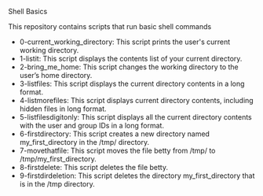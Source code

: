 Shell Basics

This repository contains scripts that run basic shell commands

* 0-current_working_directory: This script prints the user's current working directory.
* 1-listit: This script displays the contents list of your current directory.
* 2-bring_me_home: This script changes the working directory to the user’s home directory.
* 3-listfiles: This script displays the current directory contents in a long format.
* 4-listmorefiles: This script displays current directory contents, including hidden files in long format.
* 5-listfilesdigitonly: This script displays all the current directory contents with the user and group IDs in a long format.
* 6-firstdirectory: This script creates a new directory named my_first_directory in the /tmp/ directory.
* 7-movethatfile: This script moves the file betty from /tmp/ to /tmp/my_first_directory.
* 8-firstdelete: This script deletes the file betty.
* 9-firstdirdeletion: This script deletes the directory my_first_directory that is in the /tmp directory.	
